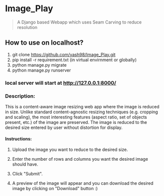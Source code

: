 # Image_Play
> A Django based Webapp which uses Seam Carving to reduce resolution

## How to use on localhost?
1. git clone https://github.com/yash98/Image_Play.git
2. pip install -r requirement.txt
  (in virtual envirnment or globally)
3. python manage.py migrate
4. python manage.py runserver
### local server will start at http://127.0.0.1:8000/

### Description:

This is a content-aware image resizing web app where the image is reduced in size. Unlike standard content-agnostic resizing techniques (e.g. cropping and scaling), the most interesting features (aspect ratio, set of objects present, etc.) of the image are preserved. The image is reduced to the desired size entered by user without distortion for display.  


#### Instructions:

1. Upload the image you want to reduce  to the desired size.

2. Enter the number of rows and columns you want the desired image should have.

3. Click "Submit".

4. A preview of the image will appear and you can download the desired image by clicking on "Download" button :)
